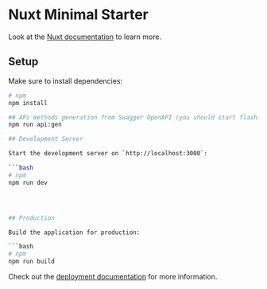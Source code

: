 # Nuxt Minimal Starter

Look at the [Nuxt documentation](https://nuxt.com/docs/getting-started/introduction) to learn more.

## Setup

Make sure to install dependencies:

````bash
# npm
npm install

## APi methods generation from Swagger OpenAPI (you should start flash-cards-core first to generate swagger.json):
npm run api:gen

## Development Server

Start the development server on `http://localhost:3000`:

```bash
# npm
npm run dev




## Production

Build the application for production:

```bash
# npm
npm run build


````

Check out the [deployment documentation](https://nuxt.com/docs/getting-started/deployment) for more information.
